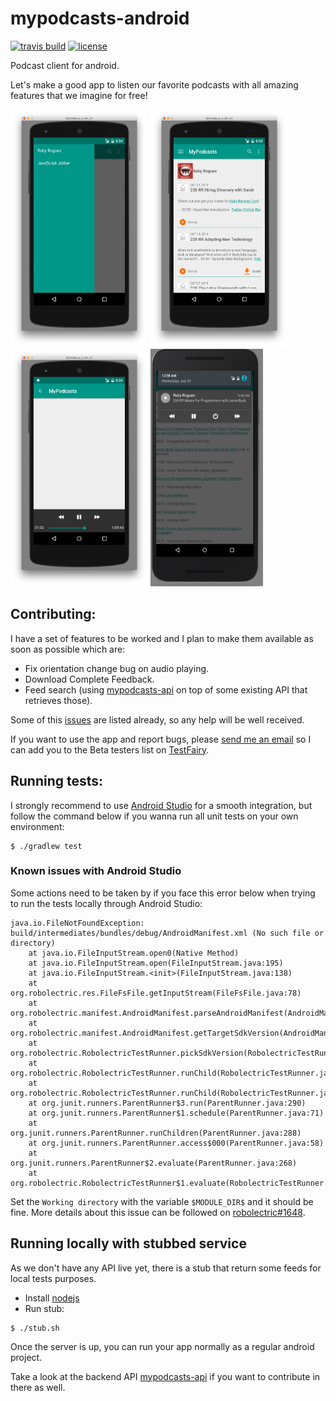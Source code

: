 # mypodcasts-android

[![travis build](https://img.shields.io/travis/alabeduarte/mypodcasts-android.svg)](https://travis-ci.org/alabeduarte/mypodcasts-android)
[![license](https://img.shields.io/npm/l/mypodcasts-android.svg)](https://spdx.org/licenses/MIT)

Podcast client for android.

Let's make a good app to listen our favorite podcasts with all amazing features that we imagine for free!

<img src="screenshots/menu.png" width="220" height="380" />
<img src="screenshots/latest_episodes.png" width="220" height="380" />
<img src="screenshots/player.png" width="220" height="380" />
<img src="screenshots/media_control_notification.png" width="180" height="380" />

## Contributing:
I have a set of features to be worked and I plan to make them available as soon as possible which are:

* Fix orientation change bug on audio playing.
* Download Complete Feedback.
* Feed search (using [mypodcasts-api](https://github.com/alabeduarte/mypodcasts-api) on top of some existing API that retrieves those). 
 
Some of this [issues](https://github.com/alabeduarte/mypodcasts-android/issues) are listed already, so any help will be well received.

If you want to use the app and report bugs, please [send me an email](alabeduarte@gmail.com) so I can add you to the Beta testers list on [TestFairy](https://free.testfairy.com).

## Running tests:
I strongly recommend to use [Android Studio](http://developer.android.com/sdk/index.html) for a smooth integration, but follow the command below if you wanna run all unit tests on your own environment:

```
$ ./gradlew test
```

### Known issues with Android Studio

Some actions need to be taken by if you face this error below when trying to run the tests locally through Android Studio:

```
java.io.FileNotFoundException: build/intermediates/bundles/debug/AndroidManifest.xml (No such file or directory)
	at java.io.FileInputStream.open0(Native Method)
	at java.io.FileInputStream.open(FileInputStream.java:195)
	at java.io.FileInputStream.<init>(FileInputStream.java:138)
	at org.robolectric.res.FileFsFile.getInputStream(FileFsFile.java:78)
	at org.robolectric.manifest.AndroidManifest.parseAndroidManifest(AndroidManifest.java:130)
	at org.robolectric.manifest.AndroidManifest.getTargetSdkVersion(AndroidManifest.java:480)
	at org.robolectric.RobolectricTestRunner.pickSdkVersion(RobolectricTestRunner.java:380)
	at org.robolectric.RobolectricTestRunner.runChild(RobolectricTestRunner.java:173)
	at org.robolectric.RobolectricTestRunner.runChild(RobolectricTestRunner.java:63)
	at org.junit.runners.ParentRunner$3.run(ParentRunner.java:290)
	at org.junit.runners.ParentRunner$1.schedule(ParentRunner.java:71)
	at org.junit.runners.ParentRunner.runChildren(ParentRunner.java:288)
	at org.junit.runners.ParentRunner.access$000(ParentRunner.java:58)
	at org.junit.runners.ParentRunner$2.evaluate(ParentRunner.java:268)
	at org.robolectric.RobolectricTestRunner$1.evaluate(RobolectricTestRunner.java:140)
```

Set the `Working directory` with the variable `$MODULE_DIR$` and it should be fine.
More details about this issue can be followed on [robolectric#1648](https://github.com/robolectric/robolectric/issues/1648).

## Running locally with stubbed service

As we don't have any API live yet, there is a stub that return some feeds for local tests purposes.

- Install [nodejs](https://nodejs.org/)
- Run stub:
```
$ ./stub.sh
```

Once the server is up, you can run your app normally as a regular android project.

Take a look at the backend API [mypodcasts-api](https://github.com/alabeduarte/mypodcasts-api) if you want to contribute in there as well.
